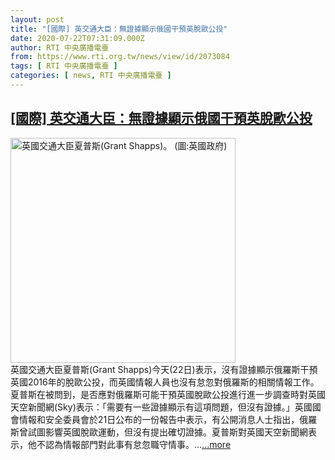 ```yaml
---
layout: post
title: "[國際] 英交通大臣：無證據顯示俄國干預英脫歐公投"
date: 2020-07-22T07:31:09.000Z
author: RTI 中央廣播電臺
from: https://www.rti.org.tw/news/view/id/2073084
tags: [ RTI 中央廣播電臺 ]
categories: [ news, RTI 中央廣播電臺 ]
---
```

<!--1595403069000-->
[[國際] 英交通大臣：無證據顯示俄國干預英脫歐公投](https://www.rti.org.tw/news/view/id/2073084)
------

<div>
<img src="https://static.rti.org.tw/assets/thumbnails/2020/06/03/931895775a0aa187a9fa0a84cb98ac50.jpg" width="360" alt="英國交通大臣夏普斯(Grant Shapps)。 (圖:英國政府)" title="英國交通大臣夏普斯(Grant Shapps)。 (圖:英國政府)"><br>英國交通大臣夏普斯(Grant Shapps)今天(22日)表示，沒有證據顯示俄羅斯干預英國2016年的脫歐公投，而英國情報人員也沒有怠忽對俄羅斯的相關情報工作。夏普斯在被問到，是否應對俄羅斯可能干預英國脫歐公投進行進一步調查時對英國天空新聞網(Sky)表示：「需要有一些證據顯示有這項問題，但沒有證據。」英國國會情報和安全委員會於21日公布的一份報告中表示，有公開消息人士指出，俄羅斯曾試圖影響英國脫歐運動，但沒有提出確切證據。夏普斯對英國天空新聞網表示，他不認為情報部門對此事有怠忽職守情事。...<a target="_blank" href="https://www.rti.org.tw/news/view/id/2073084">...more</a>
</div>
